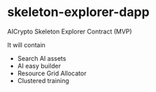 # skeleton-explorer-dapp
AICrypto Skeleton Explorer Contract (MVP)

It will contain
- Search AI assets
- AI easy builder
- Resource Grid Allocator
- Clustered training
